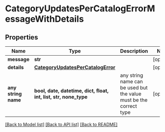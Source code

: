 # CategoryUpdatesPerCatalogErrorMessageWithDetails


## Properties
Name | Type | Description | Notes
------------ | ------------- | ------------- | -------------
**message** | **str** |  | [optional] 
**details** | [**CategoryUpdatesPerCatalogError**](CategoryUpdatesPerCatalogError.md) |  | [optional] 
**any string name** | **bool, date, datetime, dict, float, int, list, str, none_type** | any string name can be used but the value must be the correct type | [optional]

[[Back to Model list]](../README.md#documentation-for-models) [[Back to API list]](../README.md#documentation-for-api-endpoints) [[Back to README]](../README.md)


